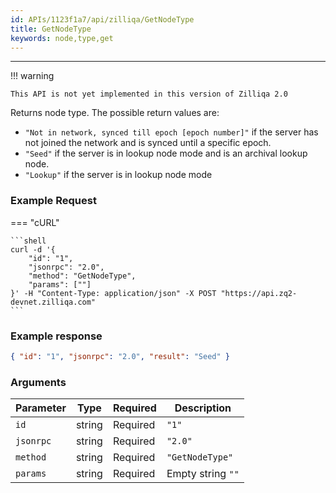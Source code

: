 ```yaml
---
id: APIs/1123f1a7/api/zilliqa/GetNodeType
title: GetNodeType
keywords: node,type,get
---
```


---

!!! warning

    This API is not yet implemented in this version of Zilliqa 2.0

Returns node type. The possible return values are:

- `"Not in network, synced till epoch [epoch number]"` if the server has not joined the network and is synced until a specific epoch.
- `"Seed"` if the server is in lookup node mode and is an archival lookup node.
- `"Lookup"` if the server is in lookup node mode

### Example Request

=== "cURL"

    ```shell
    curl -d '{
        "id": "1",
        "jsonrpc": "2.0",
        "method": "GetNodeType",
        "params": [""]
    }' -H "Content-Type: application/json" -X POST "https://api.zq2-devnet.zilliqa.com"
    ```

### Example response

```json
{ "id": "1", "jsonrpc": "2.0", "result": "Seed" }
```

### Arguments

| Parameter | Type   | Required | Description       |
| --------- | ------ | -------- | ----------------- |
| `id`      | string | Required | `"1"`             |
| `jsonrpc` | string | Required | `"2.0"`           |
| `method`  | string | Required | `"GetNodeType"`   |
| `params`  | string | Required | Empty string `""` |

